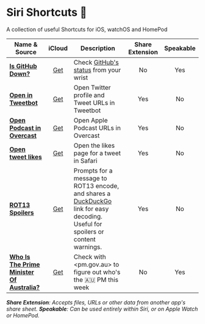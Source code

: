 # Siri Shortcuts 💬

A collection of useful Shortcuts for iOS, watchOS and HomePod

| Name & Source | iCloud | Description | Share Extension | Speakable |
| ------------- | :----: | ----------- | :-------------: | :-------: |
| **[Is GitHub Down?](Is%20GitHub%20Down%3F.shortcut)** | [Get](https://www.icloud.com/shortcuts/e79cc8d2a0ee49f99f0313c68b993de8) | Check [GitHub's status](https://status.github.com/) from your wrist | No | Yes |
| **[Open in Tweetbot](Open%20in%20Tweetbot.shortcut)** | [Get](https://www.icloud.com/shortcuts/009601fadefe49b7907be30f75bc77aa) | Open Twitter profile and Tweet URLs in Tweetbot | Yes | No |
| **[Open Podcast in Overcast](Open%20Podcast%20in%20Overcast.shortcut)** | [Get](https://www.icloud.com/shortcuts/8dd337a2077e4175b9dd589bdd4bf7b0) | Open Apple Podcast URLs in Overcast | Yes | No |
| **[Open tweet likes](Open%20tweet%20likes.shortcut)** | [Get](https://www.icloud.com/shortcuts/285f5744efb4400c9a2505a0e0d119a5) | Open the likes page for a tweet in Safari | Yes | No |
| **[ROT13 Spoilers](ROT13%20Spoilers.shortcut)** | [Get](https://www.icloud.com/shortcuts/7d3347420c0c43a694d5e51c9103cd14) | Prompts for a message to ROT13 encode, and shares a [DuckDuckGo](https://duckduckgo.com) link for easy decoding. Useful for spoilers or content warnings. | Yes | No |
| **[Who Is The Prime Minister Of Australia?](Who%20Is%20The%20Prime%20Minister%20Of%20Australia%3F.shortcut)** | [Get](https://www.icloud.com/shortcuts/958bdfebac554362af49509372d54d84) | Check with <pm.gov.au> to figure out who's the 🇦🇺 PM this week | No | Yes |

*__Share Extension__: Accepts files, URLs or other data from another app's share sheet. __Speakable__: Can be used entirely within Siri, or on Apple Watch or HomePod.*
